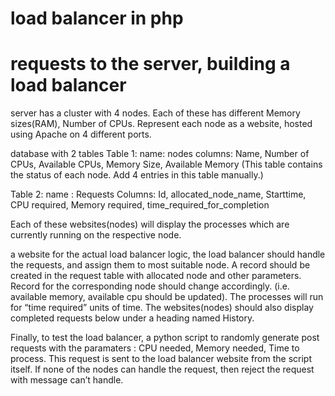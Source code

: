# load balancer in php

# requests to the server, building a load balancer

server has a cluster with 4 nodes. Each of these has different Memory sizes(RAM), Number of CPUs. Represent each node as a website, hosted using Apache on 4 different ports.

database with 2 tables
Table 1:
name: nodes
columns: Name, Number of CPUs, Available CPUs, Memory Size, Available Memory
(This table contains the status of each node. Add 4 entries in this table manually.)

Table 2:
name : Requests
Columns: Id, allocated_node_name, Starttime, CPU required, Memory required, time_required_for_completion

Each of these websites(nodes) will display the processes which are currently running on the respective node.

a website for the actual load balancer logic, the load balancer should handle the requests, and assign them to most suitable node. A record should be created in the request table with allocated node and other parameters. Record for the corresponding node should change accordingly. (i.e. available memory, available cpu should be updated).
The processes will run for “time required” units of time.
The websites(nodes) should also display completed requests below under a heading named History.

Finally, to test the load balancer,  a python script to randomly generate post requests with the paramaters : CPU needed, Memory needed, Time to process. This request is sent to the load balancer website from the script itself.
If none of the nodes can handle the request, then reject the request with message can’t handle.
